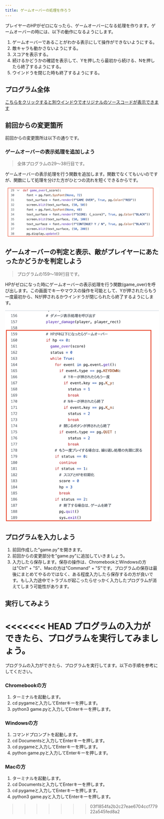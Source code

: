 ```yaml
---
title: ゲームオーバーの処理を作ろう
---
```

プレイヤーのHPがゼロになったら、ゲームオーバーになる処理を作ります。ゲームオーバーの時には、以下の動作になるようにします。

1. ゲームオーバーであることがわかる表示にして操作ができないようにする。
2. 敵キャラも動かさないようにする。
3. スコアを表示する。
4. 続けるかどうかの確認を表示して、Yを押したら最初から続ける、Nを押したら終了するようにする。
5. ウインドうを閉じた時も終了するようにする。

## プログラム全体
[こちらをクリックすると別ウインドウでオリジナルのソースコードが表示できます](https://github.com/kwaka1208/resources/blob/main/pygame/game10.py)

## 前回からの変更箇所
前回からの変更箇所は以下の通りです。

### ゲームオーバーの表示処理を追加しよう
> 全体プログラムの29〜38行目です。

ゲームオーバーの表示処理を行う関数を追加します。関数でなくてもいいのですが、関数にして処理を分けた方がひとつの流れを短くできるからです。

![](/images/python/pygame/10/01.png)

## ゲームオーバーの判定と表示、敵がプレイヤーにあたったかどうかを判定しよう
> プログラムの159〜189行目です。

HPがゼロになった時にゲームオーバーの表示処理を行う関数(game_over)を呼び出します。この画面でキーやマウスの操作を可能として、Yが押されたらもう一度最初から、Nが押されるかウインドうが閉じられたら終了するようにします。

![](/images/python/pygame/10/02.png)

## プログラムを入力しよう
1. 前回作成した"game.py"を開きます。
1. 前回からの変更部分を"game.py"に追加していきましょう。
1. 入力したら保存します。保存の操作は、ChromebookとWindowsの方は"Ctrl" + "S"、Macの方は"Command" + "S"です。プログラムの保存は最後にまとめてやるのではなく、ある程度入力したら保存するの方が良いです。もし入力途中でトラブルが起こったらせっかく入力したプログラムが消えてしまう可能性があります。

## 実行してみよう
<<<<<<< HEAD
プログラムの入力ができたら、プログラムを実行してみましょう。
=======
プログラムの入力ができたら、プログラムを実行してます。以下の手順を参考にしてください。

### Chromebookの方
1. ターミナルを起動します。
1. cd pygameと入力してEnterキーを押します。
1. python3 game.pyと入力してEnterキーを押します。

### Windowsの方
1. コマンドプロンプトを起動します。
1. cd Documentsと入力してEnterキーを押します。
1. cd pygameと入力してEnterキーを押します。
1. python game.pyと入力してEnterキーを押します。

### Macの方
1. ターミナルを起動します。
1. cd Documentsと入力してEnterキーを押します。
1. cd pygameと入力してEnterキーを押します。
1. python3 game.pyと入力してEnterキーを押します。



>>>>>>> 03f1854fa2b2c27eae6704ccf77922a545fed8a2

